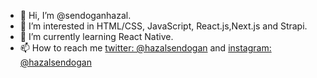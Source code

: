 - 👋 Hi, I’m @sendoganhazal.
- 👀 I’m interested in HTML/CSS, JavaScript, React.js,Next.js and Strapi.
- 🌱 I’m currently learning React Native.
- 📫 How to reach me [twitter: @hazalsendogan](https://x.com/hazalsendogan) and [instagram: @hazalsendogan]( https://www.instagram.com/hazalsendogan/ )

<!---
sendoganhazal/sendoganhazal is a ✨ special ✨ repository because its `README.md` (this file) appears on your GitHub profile.
--->
